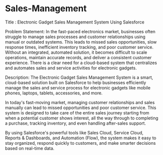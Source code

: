 # Sales-Management

Title : Electronic Gadget Sales Management System Using Salesforce

Problem Statement: In the fast-paced electronics market, businesses often struggle to manage sales processes and customer relationships using manual or outdated systems. This leads to missed sales opportunities, slow response times, inefficient inventory tracking, and poor customer service. Without an integrated, automated solution, it becomes difficult to scale operations, maintain accurate records, and deliver a consistent customer experience. There is a clear need for a cloud-based system that centralizes and automates sales and service activities for electronic gadgets.

Description: The Electronic Gadget Sales Management System is a smart, cloud-based solution built on Salesforce to help businesses efficiently manage the sales and service process for electronic gadgets like mobile phones, laptops, tablets, accessories, and more.

In today's fast-moving market, managing customer relationships and sales manually can lead to missed opportunities and poor customer service. This system is designed to take care of the entire sales journey starting from when a potential customer shows interest, all the way through to completing a purchase, tracking inventory, and even handling after-sales support.

By using Salesforce's powerful tools like Sales Cloud, Service Cloud, Reports & Dashboards, and Automation (Flow), the system makes it easy to stay organized, respond quickly to customers, and make smarter decisions based on real-time data.
